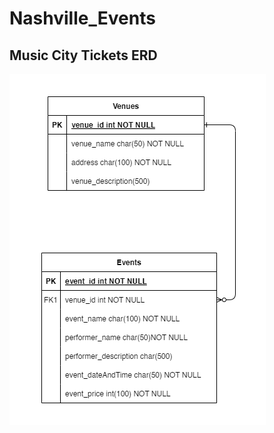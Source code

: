 # Nashville_Events

## Music City Tickets ERD

![Music City Tickets](images/Nashville_Events_ERD.bmp)